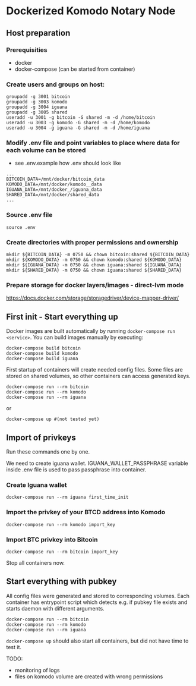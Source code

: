 # Dockerized Komodo Notary Node
## Host preparation
### Prerequisities
- docker
- docker-compose (can be started from container)

### Create users and groups on host:
```
groupadd -g 3001 bitcoin
groupadd -g 3003 komodo
groupadd -g 3004 iguana
groupadd -g 3005 shared
useradd -u 3001 -g bitcoin -G shared -m -d /home/bitcoin
useradd -u 3003 -g komodo -G shared -m -d /home/komodo
useradd -u 3004 -g iguana -G shared -m -d /home/iguana
```

### Modify .env file and point variables to place where data for each volume can be stored
- see .env.example how .env should look like
```
...
BITCOIN_DATA=/mnt/docker/bitcoin_data
KOMODO_DATA=/mnt/docker/komodo__data
IGUANA_DATA=/mnt/docker_/iguana_data
SHARED_DATA=/mnt/docker/shared_data
...
```

### Source .env file
``` 
source .env
```

### Create directories with proper permissions and ownership
```
mkdir ${BITCOIN_DATA} -m 0750 && chown bitcoin:shared ${BITCOIN_DATA}
mkdir ${KOMODO_DATA} -m 0750 && chown komodo:shared ${KOMODO_DATA}
mkdir ${IGUANA_DATA} -m 0750 && chown iguana:shared ${IGUANA_DATA}
mkdir ${SHARED_DATA} -m 0750 && chown iguana:shared ${SHARED_DATA}
```

### Prepare storage for docker layers/images - direct-lvm mode
https://docs.docker.com/storage/storagedriver/device-mapper-driver/

## First init - Start everything up
Docker images are built automatically by running `docker-compose run <service>`. You can build images manually by executing:
```
docker-compose build bitcoin
docker-compose build komodo
docker-compose build iguana
```

First startup of containers will create needed config files. Some files are stored on shared volumes, so other containers can access generated keys.
```
docker-compose run --rm bitcoin
docker-compose run --rm komodo
docker-compose run --rm iguana
```
or
```
docker-compose up #(not tested yet)
```

## Import of privkeys
Run these commands one by one.

We need to create iguana wallet. IGUANA_WALLET_PASSPHRASE variable inside .env file is used to pass passphrase into container.
### Create Iguana wallet
```
docker-compose run --rm iguana first_time_init
```

### Import the privkey of your BTCD address into Komodo
```
docker-compose run --rm komodo import_key
```

### Import BTC privkey into Bitcoin
```
docker-compose run --rm bitcoin import_key
```

Stop all containers now.

## Start everything with pubkey
All config files were generated and stored to corresponding volumes. Each container has entrypoint script which detects e.g. if pubkey file exists and starts daemon with different arguments.


```
docker-compose run --rm bitcoin
docker-compose run --rm komodo
docker-compose run --rm iguana
```
`docker-compose up` should also start all containers, but did not have time to test it.


TODO:
- monitoring of logs
- files on komodo volume are created with wrong permissions 


